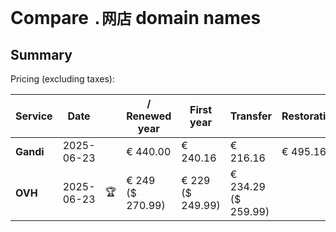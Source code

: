 # Compare `.网店` domain names

## Summary

Pricing (excluding taxes):

| Service | Date |  | / Renewed year | First year | Transfer | Restoration |
|--|--|--|--|--|--|--|
| **Gandi** | 2025-06-23 |  | € 440.00 | € 240.16 | € 216.16 | € 495.16 |
| **OVH** | 2025-06-23 | 🏆 | € 249<br>($ 270.99) | € 229<br>($ 249.99) | € 234.29<br>($ 259.99) |  |
